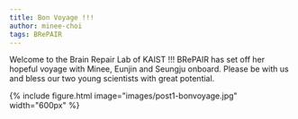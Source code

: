 ```yaml
---
title: Bon Voyage !!!
author: minee-choi
tags: BRePAIR
---
```


Welcome to the Brain Repair Lab of KAIST !!!
BRePAIR has set off her hopeful voyage with Minee, Eunjin and Seungju onboard.
Please be with us and bless our two young scientists with great potential.

{% include figure.html image="images/post1-bonvoyage.jpg" width="600px" %}

